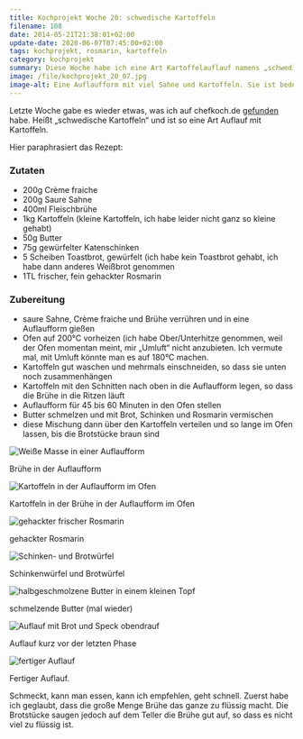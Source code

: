 ```yaml
---
title: Kochprojekt Woche 20: schwedische Kartoffeln
filename: 108
date: 2014-05-21T21:38:01+02:00
update-date: 2020-06-07T07:45:00+02:00
tags: kochprojekt, rosmarin, kartoffeln
category: kochprojekt
summary: Diese Woche habe ich eine Art Kartoffelauflauf namens „schwedische Kartoffeln“ gemacht. Das Rezept habe ich von chefkoch.de
image: /file/kochprojekt_20_07.jpg
image-alt: Eine Auflaufform mit viel Sahne und Kartoffeln. Sie ist bedeckt mit Brotwürfelchen
---
```


Letzte Woche gabe es wieder etwas, was ich auf chefkoch.de [gefunden](https://www.chefkoch.de/rezepte/1386571243753438/Schwedische-Kartoffeln.html) habe. Heißt „schwedische Kartoffeln“ und ist so eine Art Auflauf mit Kartoffeln.

Hier paraphrasiert das Rezept:

### Zutaten

- 200g Crème fraiche
- 200g Saure Sahne
- 400ml Fleischbrühe
- 1kg Kartoffeln (kleine Kartoffeln, ich habe leider nicht ganz so kleine gehabt)
- 50g Butter
- 75g gewürfelter Katenschinken
- 5 Scheiben Toastbrot, gewürfelt (ich habe kein Toastbrot gehabt, ich habe dann anderes Weißbrot genommen
- 1TL frischer, fein gehackter Rosmarin

### Zubereitung

- saure Sahne, Crème fraiche und Brühe verrühren und in eine Auflaufform gießen
- Ofen auf 200°C vorheizen (ich habe Ober/Unterhitze genommen, weil der Ofen momentan meint, mir „Umluft“ nicht anzubieten. Ich vermute mal, mit Umluft könnte man es auf 180°C machen.
- Kartoffeln gut waschen und mehrmals einschneiden, so dass sie unten noch zusammenhängen
- Kartoffeln mit den Schnitten nach oben in die Auflaufform legen, so dass die Brühe in die Ritzen läuft
- Auflaufform für 45 bis 60 Minuten in den Ofen stellen
- Butter schmelzen und mit Brot, Schinken und Rosmarin vermischen
- diese Mischung dann über den Kartoffeln verteilen und so lange im Ofen lassen, bis die Brotstücke braun sind

![Weiße Masse in einer Auflaufform](/file/kochprojekt_20_01.jpg)

Brühe in der Auflaufform

![Kartoffeln in der Auflaufform im Ofen](/file/kochprojekt_20_02.jpg)

Kartoffeln in der Brühe in der Auflaufform im Ofen

![gehackter frischer Rosmarin](/file/kochprojekt_20_03.jpg)

gehackter Rosmarin

![Schinken- und Brotwürfel](/file/kochprojekt_20_04.jpg)

Schinkenwürfel und Brotwürfel

![halbgeschmolzene Butter in einem kleinen Topf](/file/kochprojekt_20_05.jpg)

schmelzende Butter (mal wieder)

![Auflauf mit Brot und Speck obendrauf](/file/kochprojekt_20_06.jpg)

Auflauf kurz vor der letzten Phase

![fertiger Auflauf](/file/kochprojekt_20_07.jpg)

Fertiger Auflauf.

Schmeckt, kann man essen, kann ich empfehlen, geht schnell. Zuerst habe ich geglaubt, dass die große Menge Brühe das ganze zu flüssig macht. Die Brotstücke saugen jedoch auf dem Teller die Brühe gut auf, so dass es nicht viel zu flüssig ist.
